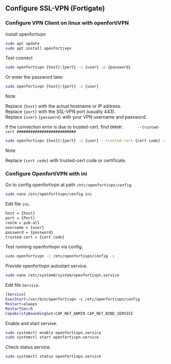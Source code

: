 ## Configure SSL-VPN (Fortigate)
### Configure VPN Client on linux with openfortiVPN
install openfortivpn
```sh
sudo apt update
sudo apt install openfortivpn
```

Test connect 
```sh
sudo openfortivpn {host}:{port} -u {user} -p {password}
```

Or enter the password later.
```sh
sudo openfortivpn {host}:{port} -u {user}
```
> [!NOTE]
Replace `{host}` with the actual hostname or IP address.<br>
Replace `{port}` with the SSL-VPN port (usually 443).<br>
Replace `{user}` `{password}` with your VPN username and password.

If the connection error is due to trusted-cert.
find `ERROR:      --trusted-cert ##########################`
```sh
sudo openfortivpn {host}:{port} -u {user} --trusted-cert {cert code} -v
```
> [!NOTE]
Replace `{cert code}` with trusted-cert code or certificate.

### Configure OpenfortiVPN with ini
Go to config openfortivpn at path `/etc/openfortivpn/config`.
```sh
sudo nano /etc/openfortivpn/config.ini
```
Edit file `ini`.
```sh
host = {host}
port = {Port}
realm = pub-all
username = {user}
password = {password}
trusted-cert = {cert code}
```

Test running openfortivpn via config.
```sh
sudo openfortivpn -c /etc/openfortivpn/config -v
```

Provide openfortivpn autostart service.
```sh
sudo nano /etc/systemd/system/openfortivpn.service
```

Edit file `Service`.
```sh
[Service]
ExecStart=/usr/bin/openfortivpn -c /etc/openfortivpn/config
Restart=always
RestartSec=5
CapabilityBoundingSet=CAP_NET_ADMIN CAP_NET_BIND_SERVICE
```

Enable and start servive.
```sh
sudo systemctl enable openfortivpn.service
sudo systemctl start openfortivpn.service
```
Check status service.
```sh
sudo systemctl status openfortivpn.service
```

